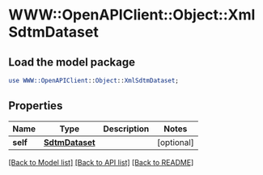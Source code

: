 # WWW::OpenAPIClient::Object::XmlSdtmDataset

## Load the model package
```perl
use WWW::OpenAPIClient::Object::XmlSdtmDataset;
```

## Properties
Name | Type | Description | Notes
------------ | ------------- | ------------- | -------------
**self** | [**SdtmDataset**](SdtmDataset.md) |  | [optional] 

[[Back to Model list]](../README.md#documentation-for-models) [[Back to API list]](../README.md#documentation-for-api-endpoints) [[Back to README]](../README.md)


